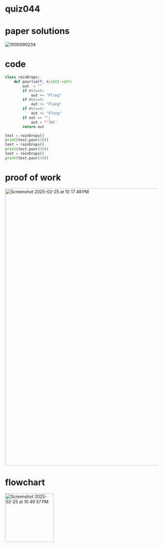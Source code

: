 # quiz044

# paper solutions
![1000090234](https://github.com/user-attachments/assets/aa72677c-cb9a-4c77-9cbb-87b00989fe52)

# code
```.py
class rainDrops:
    def pour(self, n:int)->str:
        out  = ""
        if n%3==0:
            out += "Pling"
        if n%5==0:
            out += "Plang"
        if n%7==0:
            out += "Plong"
        if out == "":
            out = f"{n}"
        return out

test = rainDrops()
print(test.pour(28))
test = rainDrops()
print(test.pour(30))
test = rainDrops()
print(test.pour(34))
```
# proof of work
<img width="913" alt="Screenshot 2025-02-25 at 10 17 48 PM" src="https://github.com/user-attachments/assets/442b6d1f-876c-4b8a-b187-b6056eba4fbe" />

# flowchart
<img width="161" alt="Screenshot 2025-02-25 at 10 49 57 PM" src="https://github.com/user-attachments/assets/b3b0f8c3-ecd3-4307-ab2f-eab2ab99c9f9" />
